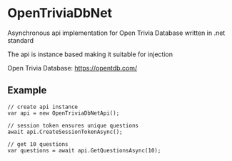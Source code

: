 # OpenTriviaDbNet
Asynchronous api implementation for Open Trivia Database written in .net standard

The api is instance based making it suitable for injection

Open Trivia Database: https://opentdb.com/

## Example
```
// create api instance
var api = new OpenTriviaDbNetApi();
```
```
// session token ensures unique questions
await api.CreateSessionTokenAsync();
```
```
// get 10 questions
var questions = await api.GetQuestionsAsync(10);
```